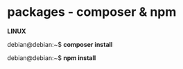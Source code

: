 # packages - composer & npm

**LINUX**

debian@debian:~$ **composer install**

debian@debian:~$ **npm install**

